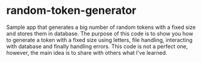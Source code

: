 # random-token-generator
Sample app that generates a big number of random tokens with a fixed size and stores them in database. The purpose of this code is to show you how to generate a token with a fixed size using letters, file handling, interacting with database and finally handling errors. This code is not a perfect one, however, the main idea is to share with others what I've learned.
